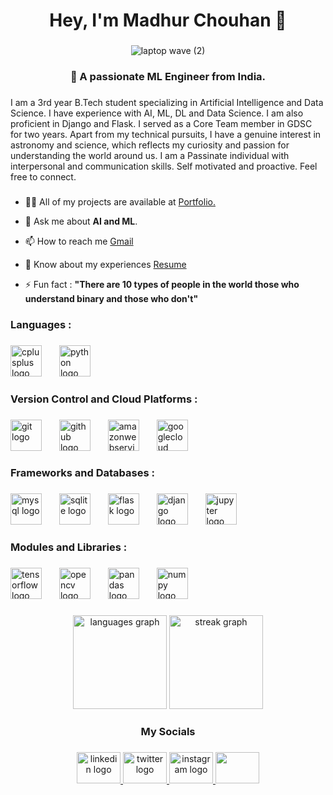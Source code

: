 <h1 align="center">Hey, I'm Madhur Chouhan 👋</h1>

###
<p align="center">
  <img src="https://github.com/madhurchouhan01/madhurchouhan01/assets/119951522/b4bff3aa-dec4-4ceb-a36f-48f860133b63" alt="laptop wave (2)" />
</p>


###
###

<h3 align="center">🤖 A passionate ML Engineer from India.</h3>

###

<p align="left">I am a 3rd year B.Tech student specializing in Artificial Intelligence and Data Science. I have experience with AI, ML, DL and Data Science. I am also proficient in Django and Flask. I served as a Core Team member in GDSC for two years. Apart from my technical pursuits, I have a genuine interest in astronomy and science, which reflects my curiosity and passion for understanding the world around us. I am a Passinate individual with interpersonal and communication skills. Self motivated and proactive. Feel free to connect.</p>

###


- 👨‍💻 All of my projects are available at [Portfolio.](https://madhurchouhan01.github.io/Portfolio./)

- 💬 Ask me about **AI and ML**.

- 📫 How to reach me [Gmail](madhurchouhan02@gmail.com)

- 📄 Know about my experiences
[Resume](https://drive.google.com/file/d/13CsneeyafeEaweExNKwky8Opb4XbsDrZ/view?usp=drive_link)

- ⚡ Fun fact : **"There are 10 types of people in the world those who understand binary and those who don't"**


###


###


<h3 align="left">Languages :</h3>

###
<div align="left">
  <img src="https://cdn.jsdelivr.net/gh/devicons/devicon/icons/cplusplus/cplusplus-original.svg" height="50" alt="cplusplus logo"  />
  <img width="20" />
  <img src="https://cdn.jsdelivr.net/gh/devicons/devicon/icons/python/python-original.svg" height="50" alt="python logo"  />
</div>

###
<h3 align="left">Version Control and  Cloud Platforms :</h3>


###

<div align="left">
  <img src="https://cdn.jsdelivr.net/gh/devicons/devicon/icons/git/git-original.svg" height="50" alt="git logo"  />
  <img width="20" />
  <img src="https://skillicons.dev/icons?i=github" height="50" alt="github logo"  />
  <img width="20" />
  <img src="https://skillicons.dev/icons?i=aws" height="50" alt="amazonwebservices logo"  />
  <img width="20" />
  <img src="https://skillicons.dev/icons?i=gcp" height="50" alt="googlecloud logo"  />
</div>

###

<h3 align="left">Frameworks and Databases :</h3>

###

<div align="left">
  <img src="https://skillicons.dev/icons?i=mysql" height="50" alt="mysql logo"  />
  <img width="20" />
  <img src="https://cdn.jsdelivr.net/gh/devicons/devicon/icons/sqlite/sqlite-original.svg" height="50" alt="sqlite logo"  />
  <img width="20" />
  <img src="https://skillicons.dev/icons?i=flask" height="50" alt="flask logo"  />
  <img width="20" />
  <img src="https://skillicons.dev/icons?i=django" height="50" alt="django logo"  />
  <img width="20" />
  <img src="https://cdn.jsdelivr.net/gh/devicons/devicon/icons/jupyter/jupyter-original.svg" height="50" alt="jupyter logo"  />
</div>

###

<h3 align="left">Modules and Libraries :</h3>

###

<div align="left">
  <img src="https://skillicons.dev/icons?i=tensorflow" height="50" alt="tensorflow logo"  />
  <img width="20" />
  <img src="https://cdn.jsdelivr.net/gh/devicons/devicon/icons/opencv/opencv-original.svg" height="50" alt="opencv logo"  />
  <img width="20" />
  <img src="https://cdn.jsdelivr.net/gh/devicons/devicon/icons/pandas/pandas-original.svg" height="50" alt="pandas logo"  />
  <img width="20" />
  <img src="https://cdn.jsdelivr.net/gh/devicons/devicon/icons/numpy/numpy-original.svg" height="50" alt="numpy logo"  />
</div>

###

<div align="center">
  <img src="https://github-readme-stats.vercel.app/api/top-langs?username=madhurchouhan01&locale=en&hide_title=false&layout=compact&card_width=320&langs_count=5&theme=github_dark&hide_border=false&order=2" height="150" alt="languages graph"  />
  <img src="https://streak-stats.demolab.com?user=madhurchouhan01&locale=en&mode=daily&theme=github_dark&hide_border=false&border_radius=5&order=3" height="150" alt="streak graph"  />
</div>

###

<h3 align="center">My Socials</h3>

###

<div align="center">
  <a href="https://www.linkedin.com/in/madhur-chouhan-9a9bab228" target="_blank">
    <img src="https://raw.githubusercontent.com/maurodesouza/profile-readme-generator/master/src/assets/icons/social/linkedin/default.svg" width="70" height="50" alt="linkedin logo"  />
  </a>
  <a href="https://twitter.com/madhur_py" target="_blank">
    <img src="https://raw.githubusercontent.com/maurodesouza/profile-readme-generator/master/src/assets/icons/social/twitter/default.svg" width="70" height="50" alt="twitter logo"  />
  </a>
  <a href="https://www.instagram.com/madhur_chouhan_/" target="_blank">
    <img src="https://raw.githubusercontent.com/maurodesouza/profile-readme-generator/master/src/assets/icons/social/instagram/default.svg" width="70" height="50" alt="instagram logo"  />
  </a>
  <a href="https://www.leetcode.com/https://leetcode.com/madhurchouhan02/" target="blank">
    <img src="https://raw.githubusercontent.com/rahuldkjain/github-profile-readme-generator/master/src/images/icons/Social/leet-code.svg"
  height="50" width="70" />
</div>
